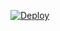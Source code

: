 [![Deploy](https://button.deta.dev/1/svg)](https://go.deta.dev/deploy?repo=https://github.com/johnpwillman/detatest)